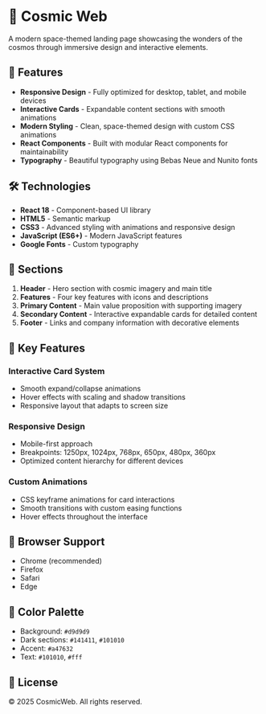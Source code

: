# 🌌 Cosmic Web

A modern space-themed landing page showcasing the wonders of the cosmos through immersive design and interactive elements.

## 🚀 Features

-   **Responsive Design** - Fully optimized for desktop, tablet, and mobile devices
-   **Interactive Cards** - Expandable content sections with smooth animations
-   **Modern Styling** - Clean, space-themed design with custom CSS animations
-   **React Components** - Built with modular React components for maintainability
-   **Typography** - Beautiful typography using Bebas Neue and Nunito fonts

## 🛠️ Technologies

-   **React 18** - Component-based UI library
-   **HTML5** - Semantic markup
-   **CSS3** - Advanced styling with animations and responsive design
-   **JavaScript (ES6+)** - Modern JavaScript features
-   **Google Fonts** - Custom typography

## 🎯 Sections

1. **Header** - Hero section with cosmic imagery and main title
2. **Features** - Four key features with icons and descriptions
3. **Primary Content** - Main value proposition with supporting imagery
4. **Secondary Content** - Interactive expandable cards for detailed content
5. **Footer** - Links and company information with decorative elements

## 🎨 Key Features

### Interactive Card System

-   Smooth expand/collapse animations
-   Hover effects with scaling and shadow transitions
-   Responsive layout that adapts to screen size

### Responsive Design

-   Mobile-first approach
-   Breakpoints: 1250px, 1024px, 768px, 650px, 480px, 360px
-   Optimized content hierarchy for different devices

### Custom Animations

-   CSS keyframe animations for card interactions
-   Smooth transitions with custom easing functions
-   Hover effects throughout the interface

## 📱 Browser Support

-   Chrome (recommended)
-   Firefox
-   Safari
-   Edge

## 🎨 Color Palette

-   Background: `#d9d9d9`
-   Dark sections: `#141411`, `#101010`
-   Accent: `#a47632`
-   Text: `#101010`, `#fff`

## 📄 License

© 2025 CosmicWeb. All rights reserved.
